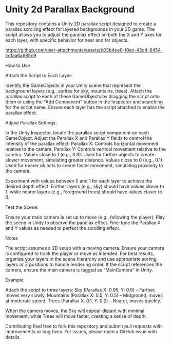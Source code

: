 # Unity 2d Parallax Background

This repository contains a Unity 2D parallax script designed to create a parallax scrolling effect for layered backgrounds in your 2D game. The script allows you to adjust the parallax effect on both the X and Y axes for each layer, with specific behavior for near and far objects.

https://github.com/user-attachments/assets/b03b4ee8-f0ac-43c4-8454-cc1aa6a685c9

How to Use

Attach the Script to Each Layer:

Identify the GameObjects in your Unity scene that represent the background layers (e.g., sprites for sky, mountains, trees).
Attach the parallax script to each of these GameObjects by dragging the script onto them or using the "Add Component" button in the Inspector and searching for the script name.
Ensure each layer has the script attached to enable the parallax effect.


Adjust Parallax Settings:

In the Unity Inspector, locate the parallax script component on each GameObject.
Adjust the Parallax X and Parallax Y fields to control the intensity of the parallax effect:
Parallax X: Controls horizontal movement relative to the camera.
Parallax Y: Controls vertical movement relative to the camera.
Values close to 1 (e.g., 0.9): Used for farther objects to create slower movement, simulating greater distance.
Values close to 0 (e.g., 0.1): Used for nearer objects to create faster movement, simulating proximity to the camera.


Experiment with values between 0 and 1 for each layer to achieve the desired depth effect. Farther layers (e.g., sky) should have values closer to 1, while nearer layers (e.g., foreground trees) should have values closer to 0.


Test the Scene:

Ensure your main camera is set up to move (e.g., following the player).
Play the scene in Unity to observe the parallax effect.
Fine-tune the Parallax X and Y values as needed to perfect the scrolling effect.



Notes

The script assumes a 2D setup with a moving camera. Ensure your camera is configured to track the player or move as intended.
For best results, organize your layers in the scene hierarchy and use appropriate sorting layers or Z positions to handle rendering order.
If the script references the camera, ensure the main camera is tagged as "MainCamera" in Unity.

Example

Attach the script to three layers:
Sky (Parallax X: 0.95, Y: 0.9) – Farther, moves very slowly.
Mountains (Parallax X: 0.5, Y: 0.5) – Midground, moves at moderate speed.
Trees (Parallax X: 0.1, Y: 0.2) – Nearer, moves quickly.


When the camera moves, the Sky will appear distant with minimal movement, while Trees will move faster, creating a sense of depth.

Contributing
Feel free to fork this repository and submit pull requests with improvements or bug fixes. For issues, please open a GitHub issue with details.









